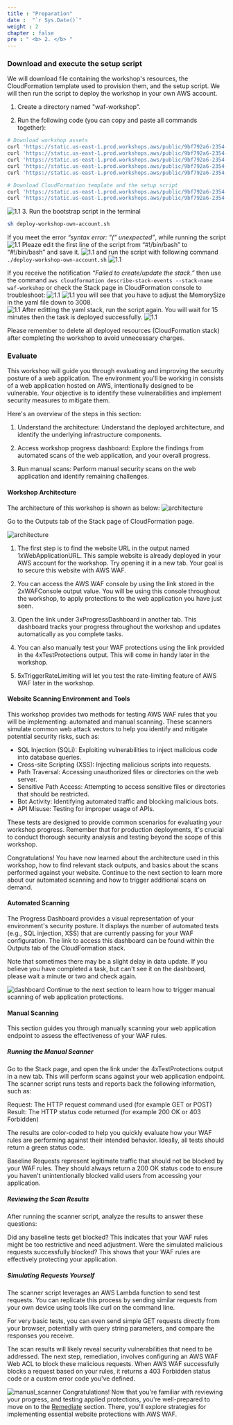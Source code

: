 ```yaml
---
title : "Preparation"
date :  "`r Sys.Date()`" 
weight : 2
chapter : false
pre : " <b> 2. </b> "
---
```


### Download and execute the setup script

We will download file containing the workshop's resources, the CloudFormation template used to provision them, and the setup script. We will then run the script to deploy the workshop in your own AWS account.

1. Create a directory named "waf-workshop".

2. Run the following code (you can copy and paste all commands together):

```bash
# Download workshop assets
curl 'https://static.us-east-1.prod.workshops.aws/public/9bf792a6-2354-4106-9e62-7e75544c4ccc/assets/automated-scanner.zip'      --output automated-scanner.zip
curl 'https://static.us-east-1.prod.workshops.aws/public/9bf792a6-2354-4106-9e62-7e75544c4ccc/assets/manual-scanner.zip'         --output manual-scanner.zip
curl 'https://static.us-east-1.prod.workshops.aws/public/9bf792a6-2354-4106-9e62-7e75544c4ccc/assets/rate-limit-trigger.zip'     --output rate-limit-trigger.zip
curl 'https://static.us-east-1.prod.workshops.aws/public/9bf792a6-2354-4106-9e62-7e75544c4ccc/assets/sample-static-website.html' --output sample-static-website.html
curl 'https://static.us-east-1.prod.workshops.aws/public/9bf792a6-2354-4106-9e62-7e75544c4ccc/assets/scanning-dashboard.html'    --output scanning-dashboard.html

# Download CloudFormation template and the setup script
curl 'https://static.us-east-1.prod.workshops.aws/public/9bf792a6-2354-4106-9e62-7e75544c4ccc/static/waf-workshop.yaml' --output waf-workshop.yaml
curl 'https://static.us-east-1.prod.workshops.aws/public/9bf792a6-2354-4106-9e62-7e75544c4ccc/static/deploy-workshop-own-account.sh' --output deploy-workshop-own-account.sh
```
![1.1](/images/2/2.png)
3. Run the bootstrap script in the terminal
```bash
sh deploy-workshop-own-account.sh
```
If you meet the error *“syntax error: "(" unexpected”*, while running the script
![1.1](/images/2/3a.png)
Pleaze edit the first line of the script from “#!/bin/bash” to “#!/bin/bash” and save it.
![1.1](/images/2/3b.png)
and run the script with following command ```./deploy-workshop-own-account.sh```
![1.1](/images/2/3c.png)

If you receive the notification *“Failed to create/update the stack.”* then use the command ```aws cloudformation describe-stack-events --stack-name waf-workshop``` or check the Stack page in CloudFormation console to troubleshoot:
![1.1](/images/2/3d1.png)
![1.1](/images/2/3d2.png)
you will see that you have to adjust the MemorySize in the yaml file down to 3008.  
![1.1](/images/2/3d3.png)
After editting the yaml stack, run the script again. You will wait for 15 minutes then the task is deployed successfully.
![1.1](/images/2/3e.png)

Please remember to delete all deployed resources (CloudFormation stack) after completing the workshop to avoid unnecessary charges.

### Evaluate

This workshop will guide you through evaluating and improving the security posture of a web application. The environment you'll be working in consists of a web application hosted on AWS, intentionally designed to be vulnerable. Your objective is to identify these vulnerabilities and implement security measures to mitigate them.

Here's an overview of the steps in this section:
1. Understand the architecture: Understand the deployed architecture, and identify the underlying infrastructure components.

2. Access workshop progress dashboard: Explore the findings from automated scans of the web application, and your overall progress.

3. Run manual scans: Perform manual security scans on the web application and identify remaining challenges.

#### Workshop Architecture

The architecture of this workshop is shown as below:
![architecture](/images/waf-workshop-architecture.png)

Go to the Outputs tab of the Stack page of CloudFormation page.

![architecture](/images/2/output.png)

1. The first step is to find the website URL in the output named 1xWebApplicationURL. This sample website is already deployed in your AWS account for the workshop. Try opening it in a new tab. Your goal is to secure this website with AWS WAF.

2. You can access the AWS WAF console by using the link stored in the 2xWAFConsole output value. You will be using this console throughout the workshop, to apply protections to the web application you have just seen.

3. Open the link under 3xProgressDashboard in another tab. This dashboard tracks your progress throughout the workshop and updates automatically as you complete tasks.

4. You can also manually test your WAF protections using the link provided in the 4xTestProtections output. This will come in handy later in the workshop.

5. 5xTriggerRateLimiting will let you test the rate-limiting feature of AWS WAF later in the workshop.


#### Website Scanning Environment and Tools
This workshop provides two methods for testing AWS WAF rules that you will be implementing: automated and manual scanning. These scanners simulate common web attack vectors to help you identify and mitigate potential security risks, such as:

- SQL Injection (SQLi): Exploiting vulnerabilities to inject malicious code into database queries.
- Cross-site Scripting (XSS): Injecting malicious scripts into requests.
- Path Traversal: Accessing unauthorized files or directories on the web server.
- Sensitive Path Access: Attempting to access sensitive files or directories that should be restricted.
- Bot Activity: Identifying automated traffic and blocking malicious bots.
- API Misuse: Testing for improper usage of APIs.

These tests are designed to provide common scenarios for evaluating your workshop progress. Remember that for production deployments, it's crucial to conduct thorough security analysis and testing beyond the scope of this workshop.

Congratulations! You have now learned about the architecture used in this workshop, how to find relevant stack outputs, and basics about the scans performed against your website. Continue to the next section to learn more about our automated scanning and how to trigger additional scans on demand.


#### Automated Scanning
The Progress Dashboard provides a visual representation of your environment's security posture. It displays the number of automated tests (e.g., SQL injection, XSS) that are currently passing for your WAF configuration. The link to access this dashboard can be found within the Outputs tab of the CloudFormation stack.

Note that sometimes there may be a slight delay in data update. If you believe you have completed a task, but can't see it on the dashboard, please wait a minute or two and check again.

![dashboard](/images/2/dashboard.png)
Continue to the next section to learn how to trigger manual scanning of web application protections.


#### Manual Scanning
This section guides you through manually scanning your web application endpoint to assess the effectiveness of your WAF rules.

##### Running the Manual Scanner
Go to the Stack page, and open the link under the 4xTestProtections output in a new tab. This will perform scans against your web application endpoint. The scanner script runs tests and reports back the following information, such as:

Request: The HTTP request command used (for example GET or POST)
Result: The HTTP status code returned (for example 200 OK or 403 Forbidden)


The results are color-coded to help you quickly evaluate how your WAF rules are performing against their intended behavior. Ideally, all tests should return a green status code.

Baseline Requests represent legitimate traffic that should not be blocked by your WAF rules. They should always return a 200 OK status code to ensure you haven't unintentionally blocked valid users from accessing your application.

##### Reviewing the Scan Results
After running the scanner script, analyze the results to answer these questions:

Did any baseline tests get blocked? This indicates that your WAF rules might be too restrictive and need adjustment.
Were the simulated malicious requests successfully blocked? This shows that your WAF rules are effectively protecting your application.

##### Simulating Requests Yourself
The scanner script leverages an AWS Lambda function to send test requests. You can replicate this process by sending similar requests from your own device using tools like curl on the command line.

For very basic tests, you can even send simple GET requests directly from your browser, potentially with query string parameters, and compare the responses you receive.

The scan results will likely reveal security vulnerabilities that need to be addressed. The next step, remediation, involves configuring an AWS WAF Web ACL to block these malicious requests. When AWS WAF successfully blocks a request based on your rules, it returns a 403 Forbidden status code or a custom error code you've defined.

![manual_scanner](/images/2/manual_scanner.png)
Congratulations! Now that you're familiar with reviewing your progress, and testing applied protections, you're well-prepared to move on to the [Remediate](3-Remediate/) section. There, you'll explore strategies for implementing essential website protections with AWS WAF.